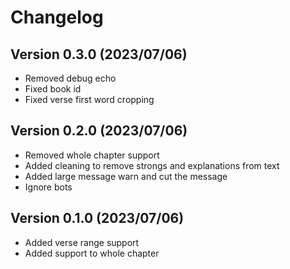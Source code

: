 # Changelog

## Version 0.3.0 (2023/07/06)

- Removed debug echo
- Fixed book id
- Fixed verse first word cropping

## Version 0.2.0 (2023/07/06)

- Removed whole chapter support
- Added cleaning to remove strongs and explanations from text
- Added large message warn and cut the message
- Ignore bots

## Version 0.1.0 (2023/07/06)

- Added verse range support
- Added support to whole chapter
